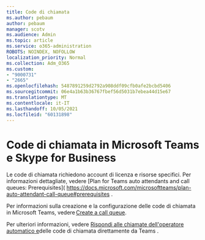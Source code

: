 ```yaml
---
title: Code di chiamata
ms.author: pebaum
author: pebaum
manager: scotv
ms.audience: Admin
ms.topic: article
ms.service: o365-administration
ROBOTS: NOINDEX, NOFOLLOW
localization_priority: Normal
ms.collection: Adm_O365
ms.custom:
- "9000731"
- "2665"
ms.openlocfilehash: 5487891259d2792a908ddf09cfb0afe2bcbd5406
ms.sourcegitcommit: 06e4a1b63b36767fbef56d5031b7ebea44d15e67
ms.translationtype: MT
ms.contentlocale: it-IT
ms.lasthandoff: 10/05/2021
ms.locfileid: "60131898"
---
```

# <a name="call-queues-in-microsoft-teams-and-skype-for-business"></a>Code di chiamata in Microsoft Teams e Skype for Business 

Le code di chiamata richiedono account di licenza e risorse specifici. Per informazioni dettagliate, vedere [Plan for Teams auto attendants and call queues: Prerequisites]( https://docs.microsoft.com/microsoftteams/plan-auto-attendant-call-queue#prerequisites . 

Per informazioni sulla creazione e la configurazione delle code di chiamata in Microsoft Teams, vedere [Create a call queue](https://docs.microsoft.com/microsoftteams/create-a-phone-system-call-queue). 

Per ulteriori informazioni, vedere [Rispondi alle chiamate dell'operatore automatico e](https://docs.microsoft.com/microsoftteams/answer-auto-attendant-and-call-queue-calls)delle code di chiamata direttamente da Teams . 